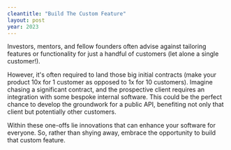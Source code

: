 ```yaml
---
cleantitle: "Build The Custom Feature"
layout: post
year: 2023
---
```


<span class="rr--highlight">Investors, mentors, and fellow founders often advise against tailoring features or functionality for just a handful of customers (let alone a single customer!).</span>

However, it's often required to land those big initial contracts (make your product 10x for 1 customer as opposed to 1x for 10 customers). Imagine chasing a significant contract, and the prospective client requires an integration with some bespoke internal software. This could be the perfect chance to develop the groundwork for a public API, benefiting not only that client but potentially other customers.

Within these one-offs lie innovations that can enhance your software for everyone. So, rather than shying away, embrace the opportunity to build that custom feature.